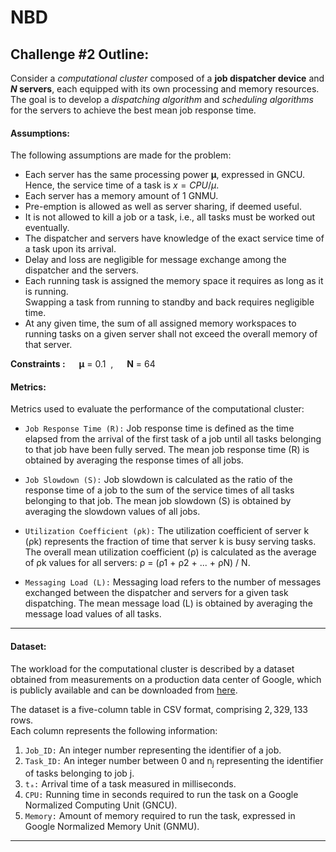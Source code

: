 # NBD

## Challenge #2 Outline:

Consider a *computational cluster* composed of a **job dispatcher device** and **$N$ servers**, each equipped with its own processing and memory resources.\
The goal is to develop a *dispatching algorithm* and *scheduling algorithms* for the servers to achieve the best mean job response time.

#### Assumptions:

The following assumptions are made for the problem:

- Each server has the same processing power **µ**, expressed in GNCU.\
Hence, the service time of a task is $x = CPU/µ$.
- Each server has a memory amount of 1 GNMU.
- Pre-emption is allowed as well as server sharing, if deemed useful.
- It is not allowed to kill a job or a task, i.e., all tasks must be worked out eventually.
- The dispatcher and servers have knowledge of the exact service time of a task upon its arrival.
- Delay and loss are negligible for message exchange among the dispatcher and the servers.
- Each running task is assigned the memory space it requires as long as it is running.\
Swapping a task from running to standby and back requires negligible time.
- At any given time, the sum of all assigned memory workspaces to running tasks on a given server shall not exceed the overall memory of that server.

**Constraints :** &emsp; **µ** = 0.1 &nbsp;, &emsp; **N** = 64 

#### Metrics:

Metrics used to evaluate the performance of the computational cluster:

- `Job Response Time (R):` Job response time is defined as the time elapsed from the arrival of the first task of a job until all tasks belonging to that job have been fully served. The mean job response time (R) is obtained by averaging the response times of all jobs.

- `Job Slowdown (S):` Job slowdown is calculated as the ratio of the response time of a job to the sum of the service times of all tasks belonging to that job. The mean job slowdown (S) is obtained by averaging the slowdown values of all jobs.

- `Utilization Coefficient (ρk):` The utilization coefficient of server k (ρk) represents the fraction of time that server k is busy serving tasks. The overall mean utilization coefficient (ρ) is calculated as the average of ρk values for all servers: ρ = (ρ1 + ρ2 + ... + ρN) / N.

- `Messaging Load (L):` Messaging load refers to the number of messages exchanged between the dispatcher and servers for a given task dispatching. The mean message load (L) is obtained by averaging the message load values of all tasks.

---------------------------------------------------------

#### Dataset:

The workload for the computational cluster is described by a dataset obtained from measurements on a production data center of Google, which is publicly available and can be downloaded from [here](https://github.com/MertYILDIZ19/Google_cluster_usage_traces_v3_Cell_a).

The dataset is a five-column table in CSV format, comprising $2,329,133$ rows.\
Each column represents the following information:

1. `Job_ID:` An integer number representing the identifier of a job.
2. `Task_ID:` An integer number between $0$ and n<sub>j</sub> representing the identifier of tasks belonging to job j.
3. `tₐ:` Arrival time of a task measured in milliseconds.
4. `CPU:` Running time in seconds required to run the task on a Google Normalized Computing Unit (GNCU).
5. `Memory:` Amount of memory required to run the task, expressed in Google Normalized Memory Unit (GNMU).

---------------------------------------------------------
